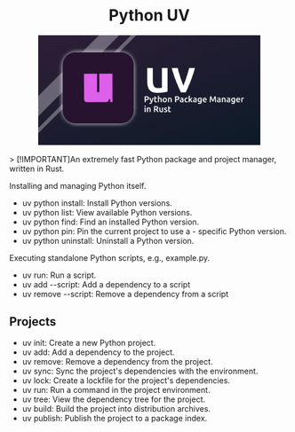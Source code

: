
 # <center>Python UV<center/>
<p align = "center"> 
<img src="../Image/python_uv.png" ”height = “200 width="400" >
</p>
> [!IMPORTANT]An extremely fast Python package and project manager, written in Rust.


Installing and managing Python itself.

- uv python install: Install Python versions.
- uv python list: View available Python versions.
- uv python find: Find an installed Python version.
- uv python pin: Pin the current project to use a - specific Python version.
- uv python uninstall: Uninstall a Python version.

Executing standalone Python scripts, e.g., example.py.

- uv run: Run a script.
- uv add --script: Add a dependency to a script
- uv remove --script: Remove a dependency from a script

## Projects

- uv init: Create a new Python project.
- uv add: Add a dependency to the project.
- uv remove: Remove a dependency from the project.
- uv sync: Sync the project's dependencies with the environment.
- uv lock: Create a lockfile for the project's dependencies.
- uv run: Run a command in the project environment.
- uv tree: View the dependency tree for the project.
- uv build: Build the project into distribution archives.
- uv publish: Publish the project to a package index.